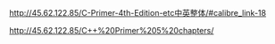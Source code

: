 http://45.62.122.85/C-Primer-4th-Edition-etc中英整体/#calibre_link-18

http://45.62.122.85/C++%20Primer%205%20chapters/